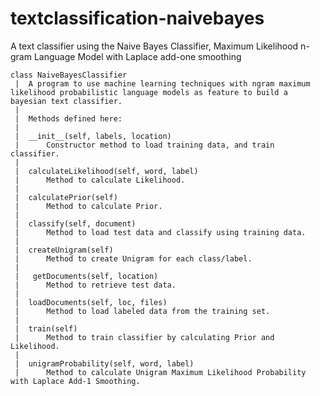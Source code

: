 textclassification-naivebayes
=============================

A text classifier using the Naive Bayes Classifier, Maximum Likelihood n-gram Language Model with Laplace add-one smoothing

    class NaiveBayesClassifier
     |  A program to use machine learning techniques with ngram maximum likelihood probabilistic language models as feature to build a bayesian text classifier.
     |  
     |  Methods defined here:
     |  
     |  __init__(self, labels, location)
     |      Constructor method to load training data, and train classifier.
     |  
     |  calculateLikelihood(self, word, label)
     |      Method to calculate Likelihood.
     |  
     |  calculatePrior(self)
     |      Method to calculate Prior.
     |  
     |  classify(self, document)
     |      Method to load test data and classify using training data.
     |  
     |  createUnigram(self)
     |      Method to create Unigram for each class/label.
     |  
     |   getDocuments(self, location)
     |      Method to retrieve test data.
     |  
     |  loadDocuments(self, loc, files)
     |      Method to load labeled data from the training set.
     |  
     |  train(self)
     |      Method to train classifier by calculating Prior and Likelihood.
     |  
     |  unigramProbability(self, word, label)
     |      Method to calculate Unigram Maximum Likelihood Probability with Laplace Add-1 Smoothing.